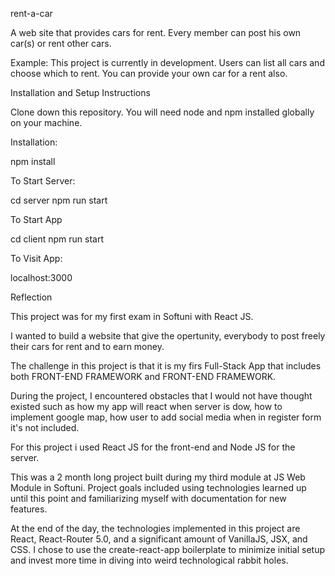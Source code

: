 rent-a-car

A web site that provides cars for rent. Every member can post his own car(s) or rent other cars.



Example:
This project is currently in development. Users can list all cars and choose which to rent. You can provide your own car for a rent also.


Installation and Setup Instructions

Clone down this repository. You will need node and npm installed globally on your machine.

Installation:

npm install

To Start Server:

cd server
npm run start

To Start App

cd client
npm run start

To Visit App:

localhost:3000

Reflection

This project was for my first exam in Softuni with React JS.

I wanted to build a website that give the opertunity, everybody to post freely their cars for rent and to earn money.

The challenge in this project is that it is my firs Full-Stack App that includes both FRONT-END FRAMEWORK and FRONT-END FRAMEWORK.

During the project, I encountered obstacles that I would not have thought existed such as how my app will react when server is dow, how to implement google map, how user to add social media when in register form it's not included.

For this project i used React JS for the front-end and Node JS for the server.

This was a 2 month long project built during my third module at JS Web Module in Softuni. Project goals included using technologies learned up until this point and familiarizing myself with documentation for new features.

At the end of the day, the technologies implemented in this project are React, React-Router 5.0, and a significant amount of VanillaJS, JSX, and CSS. I chose to use the create-react-app boilerplate to minimize initial setup and invest more time in diving into weird technological rabbit holes.
